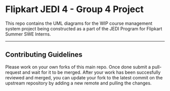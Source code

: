 # Flipkart JEDI 4 - Group 4 Project 

This repo contains the UML diagrams for the WIP course management system project being constructed as a part of the JEDI Program for Flipkart Summer SWE Interns.

---
## Contributing Guidelines

Please work on your own forks of this main repo. Once done submit a pull-request and wait for it to be merged. After your work has been succesfully reviewed and merged, you can update your fork to the latest commit on the upstream repository by adding a new remote and pulling the changes. 

